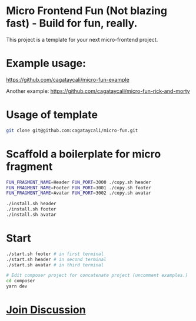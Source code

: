 # Micro Frontend Fun (Not blazing fast) - Build for fun, really.

This project is a template for your next micro-frontend project.

# Example usage:

https://github.com/cagataycali/micro-fun-example

Another example: https://github.com/cagataycali/micro-fun-rick-and-morty

# Usage of template

```bash
git clone git@github.com:cagataycali/micro-fun.git
```

# Scaffold a boilerplate for micro fragment

```bash
FUN_FRAGMENT_NAME=Header FUN_PORT=3000 ./copy.sh header
FUN_FRAGMENT_NAME=Footer FUN_PORT=3001 ./copy.sh footer
FUN_FRAGMENT_NAME=Avatar FUN_PORT=3002 ./copy.sh avatar

./install.sh header
./install.sh footer
./install.sh avatar
```

# Start

```bash
./start.sh footer # in first terminal
./start.sh header # in second terminal
./start.sh avatar # in third terminal

# Edit composer project for concatenate project (uncomment examples.)
cd composer
yarn dev
```

# [Join Discussion](https://www.reddit.com/r/javascript/comments/mf2yy9/scaffolder_for_your_next_microfrontend/)

